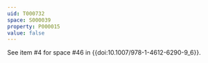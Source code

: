 ```yaml
---
uid: T000732
space: S000039
property: P000015
value: false
---
```


See item #4 for space #46 in {{doi:10.1007/978-1-4612-6290-9_6}}.
